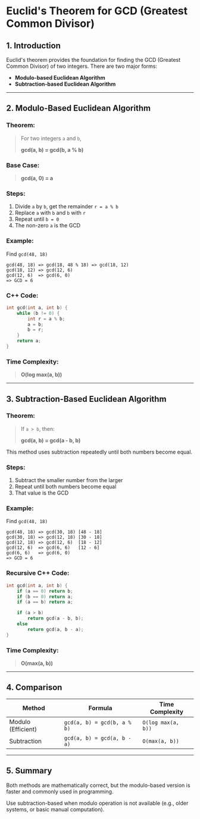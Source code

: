 # Euclid's Theorem for GCD (Greatest Common Divisor)

## 1. Introduction

Euclid's theorem provides the foundation for finding the GCD (Greatest Common Divisor) of two integers. There are two major forms:

- **Modulo-based Euclidean Algorithm**
- **Subtraction-based Euclidean Algorithm**

---

## 2. Modulo-Based Euclidean Algorithm

### Theorem:

> For two integers `a` and `b`,
>
> **gcd(a, b) = gcd(b, a % b)**

### Base Case:

> **gcd(a, 0) = a**

### Steps:

1. Divide `a` by `b`, get the remainder `r = a % b`
2. Replace `a` with `b` and `b` with `r`
3. Repeat until `b = 0`
4. The non-zero `a` is the GCD

### Example:

Find `gcd(48, 18)`

```
gcd(48, 18) => gcd(18, 48 % 18) => gcd(18, 12)
gcd(18, 12) => gcd(12, 6)
gcd(12, 6)  => gcd(6, 0)
=> GCD = 6
```

### C++ Code:

```cpp
int gcd(int a, int b) {
    while (b != 0) {
        int r = a % b;
        a = b;
        b = r;
    }
    return a;
}
```

### Time Complexity:

> **O(log max(a, b))**

---

## 3. Subtraction-Based Euclidean Algorithm

### Theorem:

> If `a > b`, then:
>
> **gcd(a, b) = gcd(a - b, b)**

This method uses subtraction repeatedly until both numbers become equal.

### Steps:

1. Subtract the smaller number from the larger
2. Repeat until both numbers become equal
3. That value is the GCD

### Example:

Find `gcd(48, 18)`

```
gcd(48, 18) => gcd(30, 18) [48 - 18]
gcd(30, 18) => gcd(12, 18) [30 - 18]
gcd(12, 18) => gcd(12, 6)  [18 - 12]
gcd(12, 6)  => gcd(6, 6)   [12 - 6]
gcd(6, 6)   => gcd(6, 0)
=> GCD = 6
```

### Recursive C++ Code:

```cpp
int gcd(int a, int b) {
    if (a == 0) return b;
    if (b == 0) return a;
    if (a == b) return a;

    if (a > b)
        return gcd(a - b, b);
    else
        return gcd(a, b - a);
}
```

### Time Complexity:

> **O(max(a, b))**

---

## 4. Comparison

| Method             | Formula                     | Time Complexity    |
| ------------------ | --------------------------- | ------------------ |
| Modulo (Efficient) | `gcd(a, b) = gcd(b, a % b)` | `O(log max(a, b))` |
| Subtraction        | `gcd(a, b) = gcd(a, b - a)` | `O(max(a, b))`     |

---

## 5. Summary

Both methods are mathematically correct, but the modulo-based version is faster and commonly used in programming.

Use subtraction-based when modulo operation is not available (e.g., older systems, or basic manual computation).

